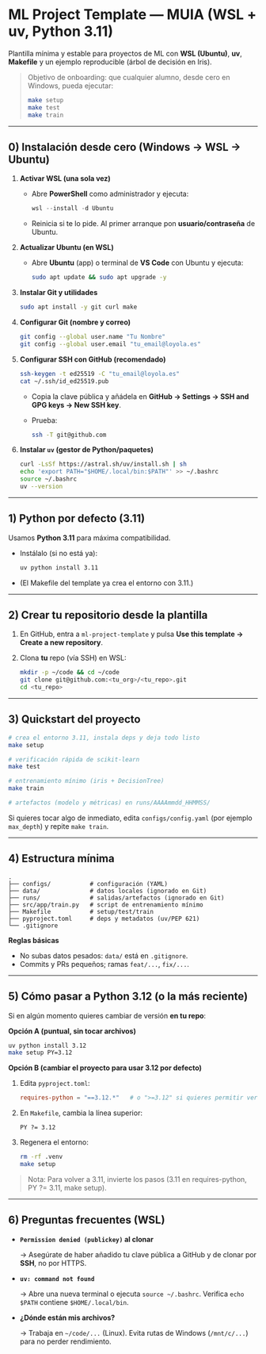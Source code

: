 # ML Project Template — MUIA (WSL + uv, Python 3.11)

Plantilla mínima y estable para proyectos de ML con **WSL (Ubuntu)**, **uv**, **Makefile** y un ejemplo reproducible (árbol de decisión en Iris).

> Objetivo de onboarding: que cualquier alumno, desde cero en Windows, pueda ejecutar:
> 
> 
> ```bash
> make setup
> make test
> make train
> 
> ```
> 

---

## 0) Instalación desde cero (Windows → WSL → Ubuntu)

1. **Activar WSL (una sola vez)**
    - Abre **PowerShell** como administrador y ejecuta:
        
        ```powershell
        wsl --install -d Ubuntu
        
        ```
        
    - Reinicia si te lo pide. Al primer arranque pon **usuario/contraseña** de Ubuntu.
2. **Actualizar Ubuntu (en WSL)**
    - Abre **Ubuntu** (app) o terminal de **VS Code** con Ubuntu y ejecuta:
        
        ```bash
        sudo apt update && sudo apt upgrade -y
        
        ```
        
3. **Instalar Git y utilidades**
    
    ```bash
    sudo apt install -y git curl make
    
    ```
    
4. **Configurar Git (nombre y correo)**
    
    ```bash
    git config --global user.name "Tu Nombre"
    git config --global user.email "tu_email@loyola.es"
    
    ```
    
5. **Configurar SSH con GitHub (recomendado)**
    
    ```bash
    ssh-keygen -t ed25519 -C "tu_email@loyola.es"
    cat ~/.ssh/id_ed25519.pub
    
    ```
    
    - Copia la clave pública y añádela en **GitHub → Settings → SSH and GPG keys → New SSH key**.
    - Prueba:
        
        ```bash
        ssh -T git@github.com
        
        ```
        
6. **Instalar `uv` (gestor de Python/paquetes)**
    
    ```bash
    curl -LsSf https://astral.sh/uv/install.sh | sh
    echo 'export PATH="$HOME/.local/bin:$PATH"' >> ~/.bashrc
    source ~/.bashrc
    uv --version
    
    ```
    

---

## 1) Python por defecto (3.11)

Usamos **Python 3.11** para máxima compatibilidad.

- Instálalo (si no está ya):
    
    ```bash
    uv python install 3.11
    
    ```
    
- (El Makefile del template ya crea el entorno con 3.11.)

---

## 2) Crear tu repositorio desde la plantilla

1. En GitHub, entra a `ml-project-template` y pulsa **Use this template → Create a new repository**.
2. Clona **tu** repo (vía SSH) en WSL:
    
    ```bash
    mkdir -p ~/code && cd ~/code
    git clone git@github.com:<tu_org>/<tu_repo>.git
    cd <tu_repo>
    
    ```
    

---

## 3) Quickstart del proyecto

```bash
# crea el entorno 3.11, instala deps y deja todo listo
make setup

# verificación rápida de scikit-learn
make test

# entrenamiento mínimo (iris + DecisionTree)
make train

# artefactos (modelo y métricas) en runs/AAAAmmdd_HHMMSS/

```

Si quieres tocar algo de inmediato, edita `configs/config.yaml` (por ejemplo `max_depth`) y repite `make train`.

---

## 4) Estructura mínima

```
.
├── configs/           # configuración (YAML)
├── data/              # datos locales (ignorado en Git)
├── runs/              # salidas/artefactos (ignorado en Git)
├── src/app/train.py   # script de entrenamiento mínimo
├── Makefile           # setup/test/train
├── pyproject.toml     # deps y metadatos (uv/PEP 621)
└── .gitignore

```

**Reglas básicas**

- No subas datos pesados: `data/` está en `.gitignore`.
- Commits y PRs pequeños; ramas `feat/...`, `fix/...`.

---

## 5) Cómo pasar a Python 3.12 (o la más reciente)

Si en algún momento quieres cambiar de versión **en tu repo**:

**Opción A (puntual, sin tocar archivos)**

```bash
uv python install 3.12
make setup PY=3.12

```

**Opción B (cambiar el proyecto para usar 3.12 por defecto)**

1. Edita `pyproject.toml`:
    
    ```toml
    requires-python = "==3.12.*"   # o ">=3.12" si quieres permitir versiones futuras
    
    ```
    
2. En `Makefile`, cambia la línea superior:
    
    ```
    PY ?= 3.12
    
    ```
    
3. Regenera el entorno:
    
    ```bash
    rm -rf .venv
    make setup
    
    ```
    

> Nota: Para volver a 3.11, invierte los pasos (3.11 en requires-python, PY ?= 3.11, make setup).
> 

---

## 6) Preguntas frecuentes (WSL)

- **`Permission denied (publickey)` al clonar**
    
    → Asegúrate de haber añadido tu clave pública a GitHub y de clonar por **SSH**, no por HTTPS.
    
- **`uv: command not found`**
    
    → Abre una nueva terminal o ejecuta `source ~/.bashrc`. Verifica `echo $PATH` contiene `$HOME/.local/bin`.
    
- **¿Dónde están mis archivos?**
    
    → Trabaja en `~/code/...` (Linux). Evita rutas de Windows (`/mnt/c/...`) para no perder rendimiento.